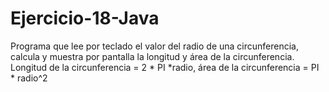 # Ejercicio-18-Java
Programa que lee por teclado el valor del radio de una circunferencia, calcula y muestra por pantalla la longitud y área de la circunferencia. Longitud de la circunferencia  = 2 * PI *radio, área de la circunferencia = PI * radio^2
